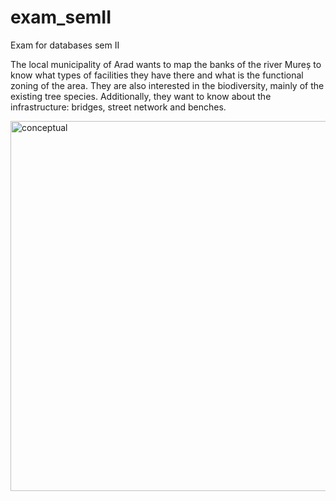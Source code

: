 # exam_semII
Exam for databases sem II

The local municipality of Arad wants to map the banks of the river Mureș to know what types of facilities they have there and what is the functional zoning of the area. They are also interested in the biodiversity, mainly of the existing tree species. Additionally, they want to know about the infrastructure: bridges, street network and benches.


<img width="592" alt="conceptual" src="https://github.com/user-attachments/assets/148b5188-e454-41c0-a71d-fbaf99d206da" />
